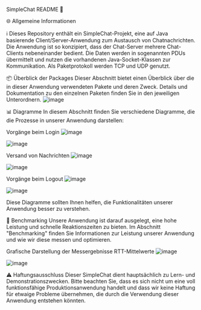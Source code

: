 SimpleChat README 📖

🌐 Allgemeine Informationen 

ℹ️ Dieses Repository enthält ein SimpleChat-Projekt, eine auf Java basierende Client/Server-Anwendung zum Austausch von Chatnachrichten.
Die Anwendung ist so konzipiert, dass der Chat-Server mehrere Chat-Clients nebeneinander bedient.
Die Daten werden in sogenannten PDUs übermittelt und nutzen die vorhandenen Java-Socket-Klassen zur Kommunikation. Als Paketprotokoll werden TCP und UDP genutzt.

📦 Überblick der Packages 
Dieser Abschnitt bietet einen Überblick über die in dieser Anwendung verwendeten Pakete und deren Zweck.
Details und Dokumentation zu den einzelnen Paketen finden Sie in den jeweiligen Unterordnern.
![image](https://github.com/Henoch0/SimpleChat/assets/44028287/4cf020d5-3576-4ac2-b77b-cbfc893811f7)

📊 Diagramme 
In diesem Abschnitt finden Sie verschiedene Diagramme, die die Prozesse in unserer Anwendung darstellen:

Vorgänge beim Login
![image](https://github.com/Henoch0/SimpleChat/assets/44028287/cf96de4b-c73b-42c2-8cb8-2d07abe6a4df)

![image](https://github.com/Henoch0/SimpleChat/assets/44028287/7348317b-4ffc-468b-99e1-c64107885bcd)


Versand von Nachrichten
![image](https://github.com/Henoch0/SimpleChat/assets/44028287/fea88dc9-427c-477e-b2cb-21176f616606)

![image](https://github.com/Henoch0/SimpleChat/assets/44028287/6941fb49-f78c-4577-8c38-1e804b93b577)


Vorgänge beim Logout
![image](https://github.com/Henoch0/SimpleChat/assets/44028287/8cc34993-cbca-4946-a034-efa19b730ff3)

![image](https://github.com/Henoch0/SimpleChat/assets/44028287/31aa2618-11b5-4bac-b45f-94c88ef35231)

Diese Diagramme sollten Ihnen helfen, die Funktionalitäten unserer Anwendung besser zu verstehen.

🎯 Benchmarking 
Unsere Anwendung ist darauf ausgelegt, eine hohe Leistung und schnelle Reaktionszeiten zu bieten. Im Abschnitt "Benchmarking" finden Sie Informationen zur Leistung unserer Anwendung und wie wir diese messen und optimieren.

Grafische Darstellung der Messergebnisse RTT-Mittelwerte
![image](https://github.com/Henoch0/SimpleChat/assets/44028287/6104d585-6ded-495a-b215-49d42a249b46)

![image](https://github.com/Henoch0/SimpleChat/assets/44028287/53d32ef1-b289-4eef-b635-920d96c1c87d)


⚠️ Haftungsausschluss 
Dieser SimpleChat dient hauptsächlich zu Lern- und Demonstrationszwecken. Bitte beachten Sie, dass es sich nicht um eine voll funktionsfähige Produktionsanwendung handelt und dass wir keine Haftung für etwaige Probleme übernehmen, die durch die Verwendung dieser Anwendung entstehen könnten.
